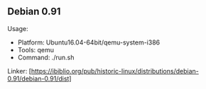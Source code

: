 Debian 0.91
-----------------------------------------------

Usage:
 - Platform: Ubuntu16.04-64bit/qemu-system-i386
 - Tools:    qemu
 - Command:  ./run.sh

Linker:
[https://ibiblio.org/pub/historic-linux/distributions/debian-0.91/debian-0.91/dist]
